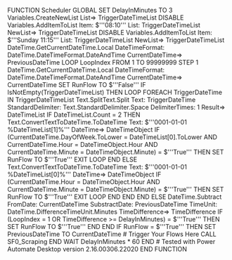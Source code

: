 
FUNCTION Scheduler GLOBAL
    SET DelayInMinutes TO 3
    Variables.CreateNewList List=> TriggerDateTimeList
    DISABLE Variables.AddItemToList Item: $'''08:10''' List: TriggerDateTimeList NewList=> TriggerDateTimeList
    DISABLE Variables.AddItemToList Item: $'''Sunday 11:15''' List: TriggerDateTimeList NewList=> TriggerDateTimeList
    DateTime.GetCurrentDateTime.Local DateTimeFormat: DateTime.DateTimeFormat.DateAndTime CurrentDateTime=> PreviousDateTime
    LOOP LoopIndex FROM 1 TO 99999999 STEP 1
        DateTime.GetCurrentDateTime.Local DateTimeFormat: DateTime.DateTimeFormat.DateAndTime CurrentDateTime=> CurrentDateTime
        SET RunFlow TO $'''False'''
        IF IsNotEmpty(TriggerDateTimeList) THEN
            LOOP FOREACH TriggerDateTime IN TriggerDateTimeList
                Text.SplitText.Split Text: TriggerDateTime StandardDelimiter: Text.StandardDelimiter.Space DelimiterTimes: 1 Result=> DateTimeList
                IF DateTimeList.Count = 2 THEN
                    Text.ConvertTextToDateTime.ToDateTime Text: $'''0001-01-01 %DateTimeList[1]%''' DateTime=> DateTimeObject
                    IF (CurrentDateTime.DayOfWeek.ToLower = DateTimeList[0].ToLower AND CurrentDateTime.Hour = DateTimeObject.Hour AND CurrentDateTime.Minute = DateTimeObject.Minute) = $'''True''' THEN
                        SET RunFlow TO $'''True'''
                        EXIT LOOP
                    END
                ELSE
                    Text.ConvertTextToDateTime.ToDateTime Text: $'''0001-01-01 %DateTimeList[0]%''' DateTime=> DateTimeObject
                    IF (CurrentDateTime.Hour = DateTimeObject.Hour AND CurrentDateTime.Minute = DateTimeObject.Minute) = $'''True''' THEN
                        SET RunFlow TO $'''True'''
                        EXIT LOOP
                    END
                END
            END
        ELSE
            DateTime.Subtract FromDate: CurrentDateTime SubstractDate: PreviousDateTime TimeUnit: DateTime.DifferenceTimeUnit.Minutes TimeDifference=> TimeDifference
            IF (LoopIndex = 1 OR TimeDifference >= DelayInMinutes) = $'''True''' THEN
                SET RunFlow TO $'''True'''
            END
        END
        IF RunFlow = $'''True''' THEN
            SET PreviousDateTime TO CurrentDateTime
            # Trigger Your Flows Here
            CALL SF0_Scraping
        END
        WAIT DelayInMinutes * 60
    END
    # Tested with Power Automate Desktop version 2.16.00306.22020
END FUNCTION
